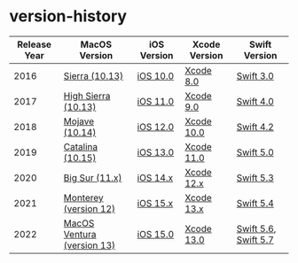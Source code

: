 # version-history

| Release Year | MacOS Version | iOS Version | Xcode Version | Swift Version |
|--------------|---------------|-------------|---------------|--------------|
| 2016         | [Sierra (10.13)](https://en.wikipedia.org/wiki/MacOS_Sierra)        | [iOS 10.0](https://en.wikipedia.org/wiki/IOS_10)        | [Xcode 8.0](https://en.wikipedia.org/wiki/Xcode#Xcode_8)        | [Swift 3.0](https://en.wikipedia.org/wiki/Swift_(programming_language)#Swift_3)        |
| 2017         | [High Sierra (10.13)](https://en.wikipedia.org/wiki/MacOS_High_Sierra)        | [iOS 11.0](https://en.wikipedia.org/wiki/IOS_11)        | [Xcode 9.0](https://en.wikipedia.org/wiki/Xcode#Xcode_9)        | [Swift 4.0](https://en.wikipedia.org/wiki/Swift_(programming_language)#Swift_4)        |
| 2018         | [Mojave (10.14)](https://en.wikipedia.org/wiki/MacOS_Mojave)        | [iOS 12.0](https://en.wikipedia.org/wiki/IOS_12)        | [Xcode 10.0](https://en.wikipedia.org/wiki/Xcode#Xcode_10)        | [Swift 4.2](https://en.wikipedia.org/wiki/Swift_(programming_language)#Swift_4.2)        |
| 2019         | [Catalina (10.15)](https://en.wikipedia.org/wiki/MacOS_Catalina)        | [iOS 13.0](https://en.wikipedia.org/wiki/IOS_13)        | [Xcode 11.0](https://en.wikipedia.org/wiki/Xcode#Xcode_11)        | [Swift 5.0](https://en.wikipedia.org/wiki/Swift_(programming_language)#Swift_5)        |
| 2020  | [Big Sur (11.x)](https://en.wikipedia.org/wiki/MacOS_Big_Sur) | [iOS 14.x](https://en.wikipedia.org/wiki/IOS_14)  | [Xcode 12.x](https://en.wikipedia.org/wiki/Xcode#Xcode_12)  | [Swift 5.3](https://en.wikipedia.org/wiki/Swift_(programming_language)#Swift_5.3) |
| 2021 | [Monterey (version 12)](https://en.wikipedia.org/wiki/MacOS_Monterey) | [iOS 15.x](https://en.wikipedia.org/wiki/IOS_15) | [Xcode 13.x](https://en.wikipedia.org/wiki/Xcode#Xcode_13) | [Swift 5.4](https://en.wikipedia.org/wiki/Swift_(programming_language)#Swift_5.4) |
| 2022 | [MacOS Ventura (version 13)](https://en.wikipedia.org/wiki/MacOS_Ventura) | [iOS 15.0](https://en.wikipedia.org/wiki/IOS_15) | [Xcode 13.0](https://en.wikipedia.org/wiki/Xcode#Xcode_13) | [Swift 5.6](https://www.swift.org/blog/swift-5.6-released/), [Swift 5.7](https://www.swift.org/blog/swift-5.7-released/) |
